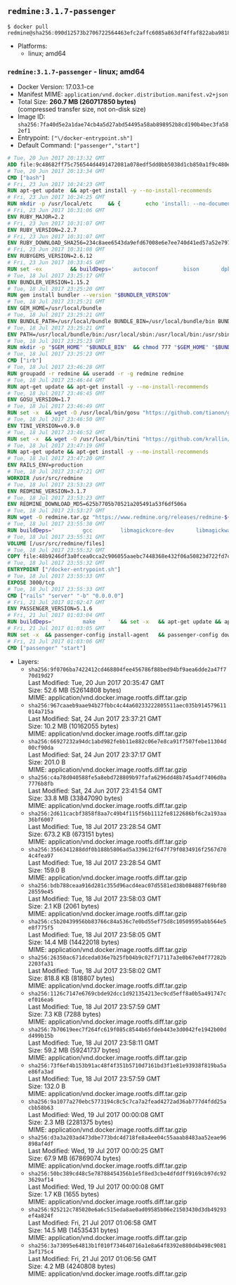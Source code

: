 ## `redmine:3.1.7-passenger`

```console
$ docker pull redmine@sha256:090d12573b2706722564463efc2affc6085a863df4ffaf822aba981834b13bcc
```

-	Platforms:
	-	linux; amd64

### `redmine:3.1.7-passenger` - linux; amd64

-	Docker Version: 17.03.1-ce
-	Manifest MIME: `application/vnd.docker.distribution.manifest.v2+json`
-	Total Size: **260.7 MB (260717850 bytes)**  
	(compressed transfer size, not on-disk size)
-	Image ID: `sha256:7fa40d5e2a1dae74cb4a5d27abd54495a58ab898952b8cd190b4bec3fa582ef1`
-	Entrypoint: `["\/docker-entrypoint.sh"]`
-	Default Command: `["passenger","start"]`

```dockerfile
# Tue, 20 Jun 2017 20:13:32 GMT
ADD file:9c48682ff75c756544d4491472081a078edf5dd0bb5038d1cb850a1f9c480e3e in / 
# Tue, 20 Jun 2017 20:13:34 GMT
CMD ["bash"]
# Fri, 23 Jun 2017 10:24:23 GMT
RUN apt-get update 	&& apt-get install -y --no-install-recommends 		bzip2 		ca-certificates 		libffi-dev 		libgdbm3 		libssl-dev 		libyaml-dev 		procps 		zlib1g-dev 	&& rm -rf /var/lib/apt/lists/*
# Fri, 23 Jun 2017 10:24:25 GMT
RUN mkdir -p /usr/local/etc 	&& { 		echo 'install: --no-document'; 		echo 'update: --no-document'; 	} >> /usr/local/etc/gemrc
# Fri, 23 Jun 2017 10:31:06 GMT
ENV RUBY_MAJOR=2.2
# Fri, 23 Jun 2017 10:31:07 GMT
ENV RUBY_VERSION=2.2.7
# Fri, 23 Jun 2017 10:31:07 GMT
ENV RUBY_DOWNLOAD_SHA256=234c8aee6543da9efd67008e6e7ee740d41ed57a52e797f65043c3b5ec3bcb53
# Fri, 23 Jun 2017 10:31:08 GMT
ENV RUBYGEMS_VERSION=2.6.12
# Fri, 23 Jun 2017 10:33:45 GMT
RUN set -ex 		&& buildDeps=' 		autoconf 		bison 		dpkg-dev 		gcc 		libbz2-dev 		libgdbm-dev 		libglib2.0-dev 		libncurses-dev 		libreadline-dev 		libxml2-dev 		libxslt-dev 		make 		ruby 		wget 		xz-utils 	' 	&& apt-get update 	&& apt-get install -y --no-install-recommends $buildDeps 	&& rm -rf /var/lib/apt/lists/* 		&& wget -O ruby.tar.xz "https://cache.ruby-lang.org/pub/ruby/${RUBY_MAJOR%-rc}/ruby-$RUBY_VERSION.tar.xz" 	&& echo "$RUBY_DOWNLOAD_SHA256 *ruby.tar.xz" | sha256sum -c - 		&& mkdir -p /usr/src/ruby 	&& tar -xJf ruby.tar.xz -C /usr/src/ruby --strip-components=1 	&& rm ruby.tar.xz 		&& cd /usr/src/ruby 		&& { 		echo '#define ENABLE_PATH_CHECK 0'; 		echo; 		cat file.c; 	} > file.c.new 	&& mv file.c.new file.c 		&& autoconf 	&& gnuArch="$(dpkg-architecture --query DEB_BUILD_GNU_TYPE)" 	&& ./configure 		--build="$gnuArch" 		--disable-install-doc 		--enable-shared 	&& make -j "$(nproc)" 	&& make install 		&& apt-get purge -y --auto-remove $buildDeps 	&& cd / 	&& rm -r /usr/src/ruby 		&& gem update --system "$RUBYGEMS_VERSION"
# Tue, 18 Jul 2017 23:25:17 GMT
ENV BUNDLER_VERSION=1.15.2
# Tue, 18 Jul 2017 23:25:20 GMT
RUN gem install bundler --version "$BUNDLER_VERSION"
# Tue, 18 Jul 2017 23:25:21 GMT
ENV GEM_HOME=/usr/local/bundle
# Tue, 18 Jul 2017 23:25:21 GMT
ENV BUNDLE_PATH=/usr/local/bundle BUNDLE_BIN=/usr/local/bundle/bin BUNDLE_SILENCE_ROOT_WARNING=1 BUNDLE_APP_CONFIG=/usr/local/bundle
# Tue, 18 Jul 2017 23:25:21 GMT
ENV PATH=/usr/local/bundle/bin:/usr/local/sbin:/usr/local/bin:/usr/sbin:/usr/bin:/sbin:/bin
# Tue, 18 Jul 2017 23:25:23 GMT
RUN mkdir -p "$GEM_HOME" "$BUNDLE_BIN" 	&& chmod 777 "$GEM_HOME" "$BUNDLE_BIN"
# Tue, 18 Jul 2017 23:25:23 GMT
CMD ["irb"]
# Tue, 18 Jul 2017 23:46:28 GMT
RUN groupadd -r redmine && useradd -r -g redmine redmine
# Tue, 18 Jul 2017 23:46:44 GMT
RUN apt-get update && apt-get install -y --no-install-recommends 		ca-certificates 		wget 	&& rm -rf /var/lib/apt/lists/*
# Tue, 18 Jul 2017 23:46:45 GMT
ENV GOSU_VERSION=1.7
# Tue, 18 Jul 2017 23:46:49 GMT
RUN set -x 	&& wget -O /usr/local/bin/gosu "https://github.com/tianon/gosu/releases/download/$GOSU_VERSION/gosu-$(dpkg --print-architecture)" 	&& wget -O /usr/local/bin/gosu.asc "https://github.com/tianon/gosu/releases/download/$GOSU_VERSION/gosu-$(dpkg --print-architecture).asc" 	&& export GNUPGHOME="$(mktemp -d)" 	&& gpg --keyserver ha.pool.sks-keyservers.net --recv-keys B42F6819007F00F88E364FD4036A9C25BF357DD4 	&& gpg --batch --verify /usr/local/bin/gosu.asc /usr/local/bin/gosu 	&& rm -r "$GNUPGHOME" /usr/local/bin/gosu.asc 	&& chmod +x /usr/local/bin/gosu 	&& gosu nobody true
# Tue, 18 Jul 2017 23:46:50 GMT
ENV TINI_VERSION=v0.9.0
# Tue, 18 Jul 2017 23:46:52 GMT
RUN set -x 	&& wget -O /usr/local/bin/tini "https://github.com/krallin/tini/releases/download/$TINI_VERSION/tini" 	&& wget -O /usr/local/bin/tini.asc "https://github.com/krallin/tini/releases/download/$TINI_VERSION/tini.asc" 	&& export GNUPGHOME="$(mktemp -d)" 	&& gpg --keyserver ha.pool.sks-keyservers.net --recv-keys 6380DC428747F6C393FEACA59A84159D7001A4E5 	&& gpg --batch --verify /usr/local/bin/tini.asc /usr/local/bin/tini 	&& rm -r "$GNUPGHOME" /usr/local/bin/tini.asc 	&& chmod +x /usr/local/bin/tini 	&& tini -h
# Tue, 18 Jul 2017 23:47:19 GMT
RUN apt-get update && apt-get install -y --no-install-recommends 		imagemagick 		libmysqlclient18 		libpq5 		libsqlite3-0 				bzr 		git 		mercurial 		openssh-client 		subversion 	&& rm -rf /var/lib/apt/lists/*
# Tue, 18 Jul 2017 23:47:20 GMT
ENV RAILS_ENV=production
# Tue, 18 Jul 2017 23:47:21 GMT
WORKDIR /usr/src/redmine
# Tue, 18 Jul 2017 23:53:23 GMT
ENV REDMINE_VERSION=3.1.7
# Tue, 18 Jul 2017 23:53:23 GMT
ENV REDMINE_DOWNLOAD_MD5=625b7705b70521a205491a53f6df506a
# Tue, 18 Jul 2017 23:53:27 GMT
RUN wget -O redmine.tar.gz "https://www.redmine.org/releases/redmine-${REDMINE_VERSION}.tar.gz" 	&& echo "$REDMINE_DOWNLOAD_MD5 redmine.tar.gz" | md5sum -c - 	&& tar -xvf redmine.tar.gz --strip-components=1 	&& rm redmine.tar.gz files/delete.me log/delete.me 	&& mkdir -p tmp/pdf public/plugin_assets 	&& chown -R redmine:redmine ./
# Tue, 18 Jul 2017 23:55:30 GMT
RUN buildDeps=' 		gcc 		libmagickcore-dev 		libmagickwand-dev 		libmysqlclient-dev 		libpq-dev 		libsqlite3-dev 		make 		patch 	' 	&& set -ex 	&& apt-get update && apt-get install -y $buildDeps --no-install-recommends 	&& rm -rf /var/lib/apt/lists/* 	&& bundle install --without development test 	&& for adapter in mysql2 postgresql sqlite3; do 		echo "$RAILS_ENV:" > ./config/database.yml; 		echo "  adapter: $adapter" >> ./config/database.yml; 		bundle install --without development test; 		cp Gemfile.lock "Gemfile.lock.${adapter}"; 	done 	&& rm ./config/database.yml 	&& apt-get purge -y --auto-remove $buildDeps
# Tue, 18 Jul 2017 23:55:31 GMT
VOLUME [/usr/src/redmine/files]
# Tue, 18 Jul 2017 23:55:32 GMT
COPY file:48b9246df3a0fcea0cca2c906055aaebc7448368e432f06a50823d722fd7c9ce in / 
# Tue, 18 Jul 2017 23:55:32 GMT
ENTRYPOINT ["/docker-entrypoint.sh"]
# Tue, 18 Jul 2017 23:55:33 GMT
EXPOSE 3000/tcp
# Tue, 18 Jul 2017 23:55:33 GMT
CMD ["rails" "server" "-b" "0.0.0.0"]
# Fri, 21 Jul 2017 01:02:47 GMT
ENV PASSENGER_VERSION=5.1.6
# Fri, 21 Jul 2017 01:03:04 GMT
RUN buildDeps=' 		make 	' 	&& set -x 	&& apt-get update && apt-get install -y --no-install-recommends $buildDeps && rm -rf /var/lib/apt/lists/* 	&& gem install passenger --version "$PASSENGER_VERSION" 	&& apt-get purge -y --auto-remove $buildDeps
# Fri, 21 Jul 2017 01:03:05 GMT
RUN set -x 	&& passenger-config install-agent 	&& passenger-config download-nginx-engine
# Fri, 21 Jul 2017 01:03:06 GMT
CMD ["passenger" "start"]
```

-	Layers:
	-	`sha256:9f0706ba7422412cd468804fee456786f88bed94bf9aea6dde2a47f770d19d27`  
		Last Modified: Tue, 20 Jun 2017 20:35:47 GMT  
		Size: 52.6 MB (52614808 bytes)  
		MIME: application/vnd.docker.image.rootfs.diff.tar.gzip
	-	`sha256:967caaeb9aae94b27fbbc4c44a60233222805511aec035b914579611014a715a`  
		Last Modified: Sat, 24 Jun 2017 23:37:21 GMT  
		Size: 10.2 MB (10162055 bytes)  
		MIME: application/vnd.docker.image.rootfs.diff.tar.gzip
	-	`sha256:66927232a94dc1abd982febb11e882c06e7e8ca91f7507febe11304d00cf90da`  
		Last Modified: Sat, 24 Jun 2017 23:37:17 GMT  
		Size: 201.0 B  
		MIME: application/vnd.docker.image.rootfs.diff.tar.gzip
	-	`sha256:c4a78d040588fe5a8ebd728809b97fafa6296dd48b745a4df7406d0a7776b8fb`  
		Last Modified: Sat, 24 Jun 2017 23:41:54 GMT  
		Size: 33.8 MB (33847090 bytes)  
		MIME: application/vnd.docker.image.rootfs.diff.tar.gzip
	-	`sha256:2d611cacbf3858f8aa7c49b4f115f56b1112fe8122686bf6c2a193aa36bf6007`  
		Last Modified: Tue, 18 Jul 2017 23:28:54 GMT  
		Size: 673.2 KB (673151 bytes)  
		MIME: application/vnd.docker.image.rootfs.diff.tar.gzip
	-	`sha256:3566341288ddf0b188b5806ad5a339612f647f79f0834916f2567d704c4fea97`  
		Last Modified: Tue, 18 Jul 2017 23:28:54 GMT  
		Size: 159.0 B  
		MIME: application/vnd.docker.image.rootfs.diff.tar.gzip
	-	`sha256:bdb788ceaa916d281c355d96acd4eac07d5581ed38b084887f69bf8028559e45`  
		Last Modified: Tue, 18 Jul 2017 23:58:03 GMT  
		Size: 2.1 KB (2061 bytes)  
		MIME: application/vnd.docker.image.rootfs.diff.tar.gzip
	-	`sha256:c5b20439956bb83766c84a536c7e0bd55ef75d8c10509595abb564e5e8f775f5`  
		Last Modified: Tue, 18 Jul 2017 23:58:05 GMT  
		Size: 14.4 MB (14422018 bytes)  
		MIME: application/vnd.docker.image.rootfs.diff.tar.gzip
	-	`sha256:26350ac671dceda036e7b25fb04b9c02f717117a3e0b67e04f77282b2203fa31`  
		Last Modified: Tue, 18 Jul 2017 23:58:02 GMT  
		Size: 818.8 KB (818807 bytes)  
		MIME: application/vnd.docker.image.rootfs.diff.tar.gzip
	-	`sha256:1126c7147e6769cbde92dcc1d921354213ec9cd5eff8a0b5a491747cef016ea6`  
		Last Modified: Tue, 18 Jul 2017 23:57:59 GMT  
		Size: 7.3 KB (7288 bytes)  
		MIME: application/vnd.docker.image.rootfs.diff.tar.gzip
	-	`sha256:7b70619eec7f264fc619f085c8544b65fdeb443e3d0042fe1942b00dd499b15b`  
		Last Modified: Tue, 18 Jul 2017 23:58:11 GMT  
		Size: 59.2 MB (59241737 bytes)  
		MIME: application/vnd.docker.image.rootfs.diff.tar.gzip
	-	`sha256:73f6ef4b153b91ac48f4f351b5710d7161bd3f1e81e93938f819ba5ae86fa3ad`  
		Last Modified: Tue, 18 Jul 2017 23:57:59 GMT  
		Size: 132.0 B  
		MIME: application/vnd.docker.image.rootfs.diff.tar.gzip
	-	`sha256:9a1077a270ebc5773194c8c5c7ca7a2fead4272ad36ab777d4fdd25acbb58b63`  
		Last Modified: Wed, 19 Jul 2017 00:00:08 GMT  
		Size: 2.3 MB (2281375 bytes)  
		MIME: application/vnd.docker.image.rootfs.diff.tar.gzip
	-	`sha256:d3a3a203ad473dbe773bdc4d718fe8a4ee04c55aaab8483aa52eae96898af4df`  
		Last Modified: Wed, 19 Jul 2017 00:00:25 GMT  
		Size: 67.9 MB (67869074 bytes)  
		MIME: application/vnd.docker.image.rootfs.diff.tar.gzip
	-	`sha256:50bc389cd48c5e78788454356b1e5f8ed3cbe4dfddff9169cb97dc923629af14`  
		Last Modified: Wed, 19 Jul 2017 00:00:08 GMT  
		Size: 1.7 KB (1655 bytes)  
		MIME: application/vnd.docker.image.rootfs.diff.tar.gzip
	-	`sha256:925212c785020e6a6c515eda8ae0ad09585b06e21503430d3db49293ef4a824f`  
		Last Modified: Fri, 21 Jul 2017 01:06:58 GMT  
		Size: 14.5 MB (14535431 bytes)  
		MIME: application/vnd.docker.image.rootfs.diff.tar.gzip
	-	`sha256:3a73095e64813b1f010f734640716a1e8a64f8392e880d4b498c90813af175c4`  
		Last Modified: Fri, 21 Jul 2017 01:06:56 GMT  
		Size: 4.2 MB (4240808 bytes)  
		MIME: application/vnd.docker.image.rootfs.diff.tar.gzip
